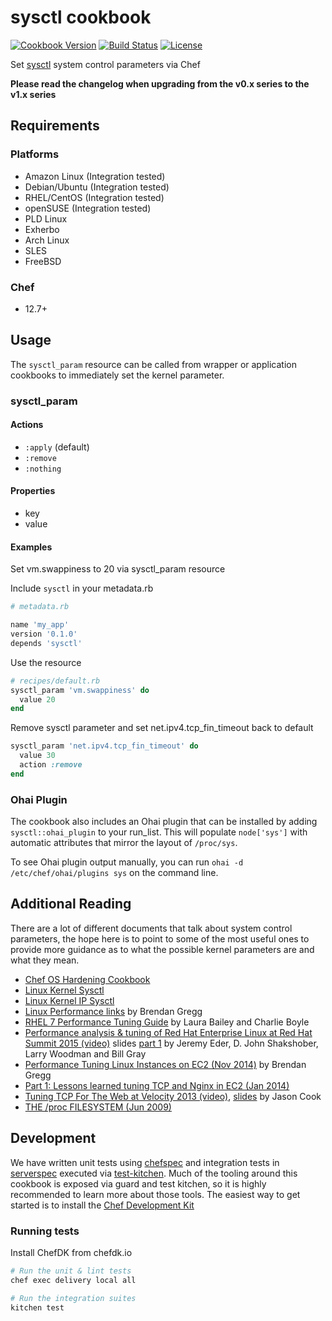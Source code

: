 # sysctl cookbook

[![Cookbook Version](https://img.shields.io/cookbook/v/sysctl.svg?style=flat)](https://supermarket.chef.io/cookbooks/sysctl) [![Build Status](https://travis-ci.org/sous-chefs/sysctl.svg?branch=master)](https://travis-ci.org/sous-chefs/sysctl) [![License](https://img.shields.io/badge/license-Apache_2-blue.svg)](https://www.apache.org/licenses/LICENSE-2.0)

Set [sysctl](http://en.wikipedia.org/wiki/Sysctl) system control parameters via Chef

**Please read the changelog when upgrading from the v0.x series to the v1.x series**

## Requirements

### Platforms

- Amazon Linux (Integration tested)
- Debian/Ubuntu (Integration tested)
- RHEL/CentOS (Integration tested)
- openSUSE (Integration tested)
- PLD Linux
- Exherbo
- Arch Linux
- SLES
- FreeBSD

### Chef

- 12.7+

## Usage

The `sysctl_param` resource can be called from wrapper or application cookbooks to immediately set the kernel parameter.

### sysctl_param

#### Actions

- `:apply` (default)
- `:remove`
- `:nothing`

#### Properties

- key
- value

#### Examples

Set vm.swappiness to 20 via sysctl_param resource

Include `sysctl` in your metadata.rb

```ruby
# metadata.rb

name 'my_app'
version '0.1.0'
depends 'sysctl'
```

Use the resource

```ruby
# recipes/default.rb
sysctl_param 'vm.swappiness' do
  value 20
end
```

Remove sysctl parameter and set net.ipv4.tcp_fin_timeout back to default

```ruby
sysctl_param 'net.ipv4.tcp_fin_timeout' do
  value 30
  action :remove
end
```

### Ohai Plugin

The cookbook also includes an Ohai plugin that can be installed by adding `sysctl::ohai_plugin` to your run_list. This will populate `node['sys']` with automatic attributes that mirror the layout of `/proc/sys`.

To see Ohai plugin output manually, you can run `ohai -d /etc/chef/ohai/plugins sys` on the command line.

## Additional Reading

There are a lot of different documents that talk about system control parameters, the hope here is to point to some of the most useful ones to provide more guidance as to what the possible kernel parameters are and what they mean.

- [Chef OS Hardening Cookbook](https://github.com/dev-sec/chef-os-hardening)
- [Linux Kernel Sysctl](https://www.kernel.org/doc/Documentation/sysctl/)
- [Linux Kernel IP Sysctl](http://www.kernel.org/doc/Documentation/networking/ip-sysctl.txt)
- [Linux Performance links](http://www.brendangregg.com/linuxperf.html) by Brendan Gregg
- [RHEL 7 Performance Tuning Guide](https://access.redhat.com/documentation/en-US/Red_Hat_Enterprise_Linux/7/pdf/Performance_Tuning_Guide/Red_Hat_Enterprise_Linux-7-Performance_Tuning_Guide-en-US.pdf) by Laura Bailey and Charlie Boyle
- [Performance analysis & tuning of Red Hat Enterprise Linux at Red Hat Summit 2015 (video)](https://www.youtube.com/watch?v=ckarvGJE8Qc) slides [part 1](http://videos.cdn.redhat.com/summit2015/presentations/15284_performance-analysis-tuning-of-red-hat-enterprise-linux.pdf) by Jeremy Eder, D. John Shakshober, Larry Woodman and Bill Gray
- [Performance Tuning Linux Instances on EC2 (Nov 2014)](http://www.brendangregg.com/blog/2015-03-03/performance-tuning-linux-instances-on-ec2.html) by Brendan Gregg
- [Part 1: Lessons learned tuning TCP and Nginx in EC2 (Jan 2014)](http://engineering.chartbeat.com/2014/01/02/part-1-lessons-learned-tuning-tcp-and-nginx-in-ec2/)
- [Tuning TCP For The Web at Velocity 2013 (video)](http://vimeo.com/70369211), [slides](http://cdn.oreillystatic.com/en/assets/1/event/94/Tuning%20TCP%20For%20The%20Web%20Presentation.pdf) by Jason Cook
- [THE /proc FILESYSTEM (Jun 2009)](http://www.kernel.org/doc/Documentation/filesystems/proc.txt)

## Development

We have written unit tests using [chefspec](http://code.sethvargo.com/chefspec/) and integration tests in [serverspec](http://serverspec.org/) executed via [test-kitchen](http://kitchen.ci). Much of the tooling around this cookbook is exposed via guard and test kitchen, so it is highly recommended to learn more about those tools. The easiest way to get started is to install the [Chef Development Kit](https://downloads.chef.io/chef-dk/)

### Running tests

Install ChefDK from chefdk.io

```bash
# Run the unit & lint tests
chef exec delivery local all

# Run the integration suites
kitchen test
```
